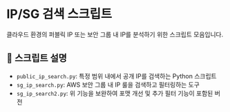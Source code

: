 # IP/SG 검색 스크립트

클라우드 환경의 퍼블릭 IP 또는 보안 그룹 내 IP를 분석하기 위한 스크립트 모음입니다.

## 📄 스크립트 설명

- `public_ip_search.py`: 특정 범위 내에서 공개 IP를 검색하는 Python 스크립트
- `sg_ip_search.py`: AWS 보안 그룹 내 IP 룰을 검색하고 필터링하는 도구
- `sg_ip_search2.py`: 위 기능을 보완하여 포맷 개선 및 추가 필터 기능이 포함된 버전